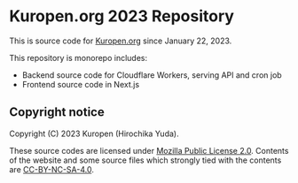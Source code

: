 <!--
SPDX-FileCopyrightText: 2023 Kuropen <hy-kuropen@eternie-labs.net>
SPDX-License-Identifier: CC-BY-NC-SA-4.0
-->

# Kuropen.org 2023 Repository

This is source code for [Kuropen.org](https://kuropen.org/) since January 22, 2023.

This repository is monorepo includes:
- Backend source code for Cloudflare Workers, serving API and cron job
- Frontend source code in Next.js

## Copyright notice
Copyright (C) 2023 Kuropen (Hirochika Yuda).

These source codes are licensed under [Mozilla Public License 2.0](https://www.mozilla.org/en-US/MPL/2.0/).
Contents of the website and some source files which strongly tied with the contents are [CC-BY-NC-SA-4.0](https://creativecommons.org/licenses/by-nc-sa/4.0/).
